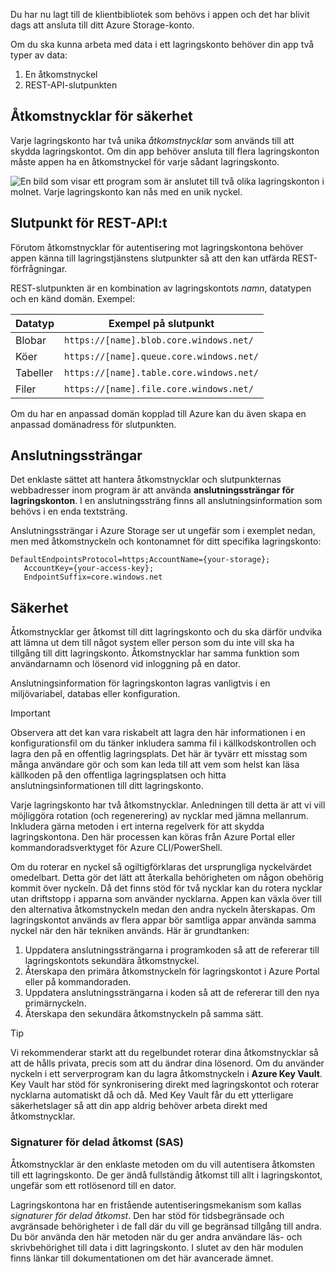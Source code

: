 Du har nu lagt till de klientbibliotek som behövs i appen och det har blivit dags att ansluta till ditt Azure Storage-konto.

Om du ska kunna arbeta med data i ett lagringskonto behöver din app två typer av data:

1. En åtkomstnyckel
1. REST-API-slutpunkten

## <a name="security-access-keys"></a>Åtkomstnycklar för säkerhet

Varje lagringskonto har två unika _åtkomstnycklar_ som används till att skydda lagringskontot. Om din app behöver ansluta till flera lagringskonton måste appen ha en åtkomstnyckel för varje sådant lagringskonto.

![En bild som visar ett program som är anslutet till två olika lagringskonton i molnet. Varje lagringskonto kan nås med en unik nyckel.](..\media\6-multiple-accounts.png)

## <a name="rest-api-endpoint"></a>Slutpunkt för REST-API:t

Förutom åtkomstnycklar för autentisering mot lagringskontona behöver appen känna till lagringstjänstens slutpunkter så att den kan utfärda REST-förfrågningar. 

REST-slutpunkten är en kombination av lagringskontots _namn_, datatypen och en känd domän. Exempel:

| Datatyp | Exempel på slutpunkt |
|-----------|------------------|
| Blobar     | `https://[name].blob.core.windows.net/` |
| Köer    | `https://[name].queue.core.windows.net/` |
| Tabeller     | `https://[name].table.core.windows.net/` |
| Filer     | `https://[name].file.core.windows.net/` |

Om du har en anpassad domän kopplad till Azure kan du även skapa en anpassad domänadress för slutpunkten.

## <a name="connection-strings"></a>Anslutningssträngar

Det enklaste sättet att hantera åtkomstnycklar och slutpunkternas webbadresser inom program är att använda **anslutningssträngar för lagringskonton**. I en anslutningssträng finns all anslutningsinformation som behövs i en enda textsträng.

Anslutningssträngar i Azure Storage ser ut ungefär som i exemplet nedan, men med åtkomstnyckeln och kontonamnet för ditt specifika lagringskonto:

```
DefaultEndpointsProtocol=https;AccountName={your-storage};
   AccountKey={your-access-key};
   EndpointSuffix=core.windows.net
```

## <a name="security"></a>Säkerhet

Åtkomstnycklar ger åtkomst till ditt lagringskonto och du ska därför undvika att lämna ut dem till något system eller person som du inte vill ska ha tillgång till ditt lagringskonto. Åtkomstnycklar har samma funktion som användarnamn och lösenord vid inloggning på en dator.

Anslutningsinformation för lagringskonton lagras vanligtvis i en miljövariabel, databas eller konfiguration.

> [!IMPORTANT]
> Observera att det kan vara riskabelt att lagra den här informationen i en konfigurationsfil om du tänker inkludera samma fil i källkodskontrollen och lagra den på en offentlig lagringsplats. Det här är tyvärr ett misstag som många användare gör och som kan leda till att vem som helst kan läsa källkoden på den offentliga lagringsplatsen och hitta anslutningsinformationen till ditt lagringskonto.

Varje lagringskonto har två åtkomstnycklar. Anledningen till detta är att vi vill möjliggöra rotation (och regenerering) av nycklar med jämna mellanrum. Inkludera gärna metoden i ert interna regelverk för att skydda lagringskontona. Den här processen kan köras från Azure Portal eller kommandoradsverktyget för Azure CLI/PowerShell.

Om du roterar en nyckel så ogiltigförklaras det ursprungliga nyckelvärdet omedelbart. Detta gör det lätt att återkalla behörigheten om någon obehörig kommit över nyckeln. Då det finns stöd för två nycklar kan du rotera nycklar utan driftstopp i apparna som använder nycklarna. Appen kan växla över till den alternativa åtkomstnyckeln medan den andra nyckeln återskapas. Om lagringskontot används av flera appar bör samtliga appar använda samma nyckel när den här tekniken används. Här är grundtanken:

1. Uppdatera anslutningssträngarna i programkoden så att de refererar till lagringskontots sekundära åtkomstnyckel.
2. Återskapa den primära åtkomstnyckeln för lagringskontot i Azure Portal eller på kommandoraden.
3. Uppdatera anslutningssträngarna i koden så att de refererar till den nya primärnyckeln.
4. Återskapa den sekundära åtkomstnyckeln på samma sätt.

> [!TIP]
> Vi rekommenderar starkt att du regelbundet roterar dina åtkomstnycklar så att de hålls privata, precis som att du ändrar dina lösenord. Om du använder nyckeln i ett serverprogram kan du lagra åtkomstnyckeln i **Azure Key Vault**. Key Vault har stöd för synkronisering direkt med lagringskontot och roterar nycklarna automatiskt då och då. Med Key Vault får du ett ytterligare säkerhetslager så att din app aldrig behöver arbeta direkt med åtkomstnycklar.

### <a name="shared-access-signatures-sas"></a>Signaturer för delad åtkomst (SAS)

Åtkomstnycklar är den enklaste metoden om du vill autentisera åtkomsten till ett lagringskonto. De ger ändå fullständig åtkomst till allt i lagringskontot, ungefär som ett rotlösenord till en dator.

Lagringskontona har en fristående autentiseringsmekanism som kallas _signaturer för delad åtkomst_. Den har stöd för tidsbegränsade och avgränsade behörigheter i de fall där du vill ge begränsad tillgång till andra. Du bör använda den här metoden när du ger andra användare läs- och skrivbehörighet till data i ditt lagringskonto. I slutet av den här modulen finns länkar till dokumentationen om det här avancerade ämnet.

